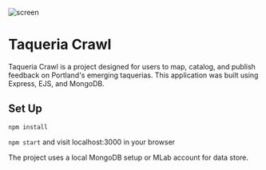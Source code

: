 ![screen](https://adamsgreg.net/img/FullScreen4.jpg "TaqueriaCrawl")

# Taqueria Crawl

Taqueria Crawl is a project designed for users to map, catalog, and publish feedback on Portland's emerging taquerias.  This application was built using Express, EJS, and MongoDB.  

## Set Up

`npm install`

`npm start` and visit localhost:3000 in your browser

The project uses a local MongoDB setup or MLab account for data store.